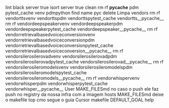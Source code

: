 lint
black server  true
isort server  true
clean
rm rf __pycache__ pdm pytest_cache venv pdmpython
find  name pyc delete
 Limpa vendors
rm rf vendorttsvenv vendorttspdm vendorttspytest_cache vendortts__pycache__
rm rf vendordeepspeakervenv vendordeepspeakerpdm vendordeepspeakerpytest_cache vendordeepspeaker__pycache__
rm rf vendorretrievalbasedvoiceconversionvenv vendorretrievalbasedvoiceconversionpdm vendorretrievalbasedvoiceconversionpytest_cache vendorretrievalbasedvoiceconversion__pycache__
rm rf vendorsilerosilerovadvenv vendorsilerosilerovadpdm vendorsilerosilerovadpytest_cache vendorsilerosilerovad__pycache__
rm rf vendorsilerosileromodelsvenv vendorsilerosileromodelspdm vendorsilerosileromodelspytest_cache vendorsilerosileromodels__pycache__
rm rf vendorwhispervenv vendorwhisperpdm vendorwhisperpytest_cache vendorwhisper__pycache__
User
MAKE_FILESmd
no caso o push ele faz push no registry da nossa infra com a imagem
hosts
MAKE_FILESmd deixe o makefile top cmo segue o guia
Cursor
makefile
DEFAULT_GOAL  help